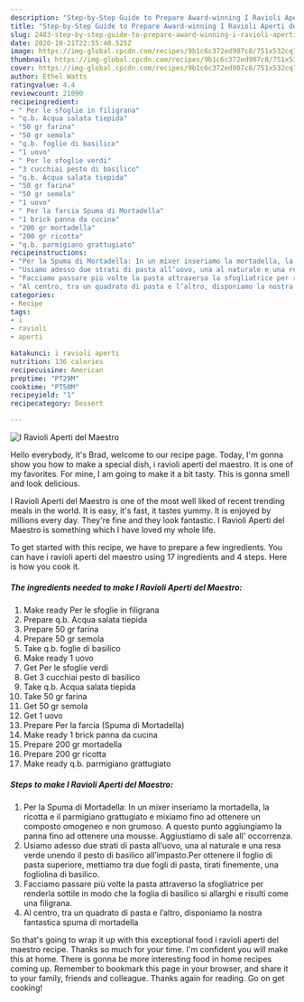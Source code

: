 ```yaml
---
description: "Step-by-Step Guide to Prepare Award-winning I Ravioli Aperti del Maestro"
title: "Step-by-Step Guide to Prepare Award-winning I Ravioli Aperti del Maestro"
slug: 2483-step-by-step-guide-to-prepare-award-winning-i-ravioli-aperti-del-maestro
date: 2020-10-21T22:55:40.525Z
image: https://img-global.cpcdn.com/recipes/9b1c6c372ed907c8/751x532cq70/i-ravioli-aperti-del-maestro-recipe-main-photo.jpg
thumbnail: https://img-global.cpcdn.com/recipes/9b1c6c372ed907c8/751x532cq70/i-ravioli-aperti-del-maestro-recipe-main-photo.jpg
cover: https://img-global.cpcdn.com/recipes/9b1c6c372ed907c8/751x532cq70/i-ravioli-aperti-del-maestro-recipe-main-photo.jpg
author: Ethel Watts
ratingvalue: 4.4
reviewcount: 21090
recipeingredient:
- " Per le sfoglie in filigrana"
- "q.b. Acqua salata tiepida"
- "50 gr farina"
- "50 gr semola"
- "q.b. foglie di basilico"
- "1 uovo"
- " Per le sfoglie verdi"
- "3 cucchiai pesto di basilico"
- "q.b. Acqua salata tiepida"
- "50 gr farina"
- "50 gr semola"
- "1 uovo"
- " Per la farcia Spuma di Mortadella"
- "1 brick panna da cucina"
- "200 gr mortadella"
- "200 gr ricotta"
- "q.b. parmigiano grattugiato"
recipeinstructions:
- "Per la Spuma di Mortadella: In un mixer inseriamo la mortadella, la ricotta e il parmigiano grattugiato e mixiamo fino ad ottenere un composto omogeneo e non grumoso. A questo punto aggiungiamo la panna fino ad ottenere una mousse. Aggiustiamo di sale all&#39; occorrenza."
- "Usiamo adesso due strati di pasta all’uovo, una al naturale e una resa verde unendo il pesto di basilico all’impasto.Per ottenere il foglio di pasta superiore, mettiamo tra due fogli di pasta, tirati finemente, una fogliolina di basilico."
- "Facciamo passare più volte la pasta attraverso la sfogliatrice per renderla sottile in modo che la foglia di basilico si allarghi e risulti come una filigrana."
- "Al centro, tra un quadrato di pasta e l’altro, disponiamo la nostra fantastica spuma di mortadella"
categories:
- Recipe
tags:
- i
- ravioli
- aperti

katakunci: i ravioli aperti 
nutrition: 136 calories
recipecuisine: American
preptime: "PT29M"
cooktime: "PT50M"
recipeyield: "1"
recipecategory: Dessert

---
```



![I Ravioli Aperti del Maestro](https://img-global.cpcdn.com/recipes/9b1c6c372ed907c8/751x532cq70/i-ravioli-aperti-del-maestro-recipe-main-photo.jpg)

Hello everybody, it's Brad, welcome to our recipe page. Today, I'm gonna show you how to make a special dish, i ravioli aperti del maestro. It is one of my favorites. For mine, I am going to make it a bit tasty. This is gonna smell and look delicious.

I Ravioli Aperti del Maestro is one of the most well liked of recent trending meals in the world. It is easy, it's fast, it tastes yummy. It is enjoyed by millions every day. They're fine and they look fantastic. I Ravioli Aperti del Maestro is something which I have loved my whole life.




To get started with this recipe, we have to prepare a few ingredients. You can have i ravioli aperti del maestro using 17 ingredients and 4 steps. Here is how you cook it.

<!--inarticleads1-->

##### The ingredients needed to make I Ravioli Aperti del Maestro:

1. Make ready  Per le sfoglie in filigrana
1. Prepare q.b. Acqua salata tiepida
1. Prepare 50 gr farina
1. Prepare 50 gr semola
1. Take q.b. foglie di basilico
1. Make ready 1 uovo
1. Get  Per le sfoglie verdi
1. Get 3 cucchiai pesto di basilico
1. Take q.b. Acqua salata tiepida
1. Take 50 gr farina
1. Get 50 gr semola
1. Get 1 uovo
1. Prepare  Per la farcia (Spuma di Mortadella)
1. Make ready 1 brick panna da cucina
1. Prepare 200 gr mortadella
1. Prepare 200 gr ricotta
1. Make ready q.b. parmigiano grattugiato




<!--inarticleads2-->

##### Steps to make I Ravioli Aperti del Maestro:

1. Per la Spuma di Mortadella: In un mixer inseriamo la mortadella, la ricotta e il parmigiano grattugiato e mixiamo fino ad ottenere un composto omogeneo e non grumoso. A questo punto aggiungiamo la panna fino ad ottenere una mousse. Aggiustiamo di sale all&#39; occorrenza.
1. Usiamo adesso due strati di pasta all’uovo, una al naturale e una resa verde unendo il pesto di basilico all’impasto.Per ottenere il foglio di pasta superiore, mettiamo tra due fogli di pasta, tirati finemente, una fogliolina di basilico.
1. Facciamo passare più volte la pasta attraverso la sfogliatrice per renderla sottile in modo che la foglia di basilico si allarghi e risulti come una filigrana.
1. Al centro, tra un quadrato di pasta e l’altro, disponiamo la nostra fantastica spuma di mortadella




So that's going to wrap it up with this exceptional food i ravioli aperti del maestro recipe. Thanks so much for your time. I'm confident you will make this at home. There is gonna be more interesting food in home recipes coming up. Remember to bookmark this page in your browser, and share it to your family, friends and colleague. Thanks again for reading. Go on get cooking!
